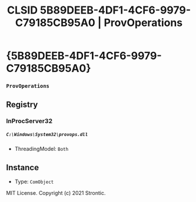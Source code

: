 ﻿---
title: "CLSID 5B89DEEB-4DF1-4CF6-9979-C79185CB95A0 | ProvOperations"
excerpt: What is COM-Object CLSID 5B89DEEB-4DF1-4CF6-9979-C79185CB95A0?
---

# {5B89DEEB-4DF1-4CF6-9979-C79185CB95A0}

### `ProvOperations`

## Registry


### InProcServer32

##### `C:\Windows\System32\provops.dll`
* ThreadingModel: `Both`

## Instance

* Type: `ComObject`

MIT License. Copyright (c) 2021 Strontic.


